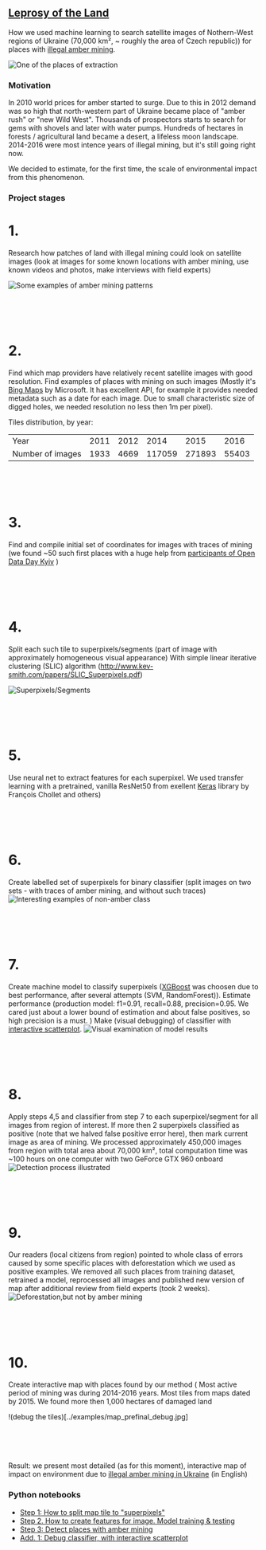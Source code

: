 
## [Leprosy of the Land](http://texty.org.ua/d/2018/amber_eng)
How we used machine learning to search satellite images of Nothern-West regions of Ukraine (70,000 km², ~ roughly the area of Czech republic)) for places with [illegal amber mining](https://www.youtube.com/watch?v=cBtAcvLQcO8).



![One of the places of extraction](../examples/mining.png)


### Motivation

In 2010 world prices for amber started to surge. Due to this in 2012 demand was so high that north-western part of Ukraine became place of "amber rush" or "new Wild West". Thousands of prospectors starts to search for gems with shovels and later with water pumps. Hundreds of hectares in forests / agricultural land became a desert, a lifeless moon landscape. 2014-2016 were most intence years of illegal mining, but it's still going right now. 


We decided to estimate, for the first time, the scale of environmental impact from this phenomenon. 




### Project stages 

# 1.

Research how patches of land with illegal mining could look on satellite images (look at images for some known locations with amber mining, use known videos and photos, make interviews with field experts)

![Some examples of amber mining patterns](../examples/positive_types_combined.png)

<div style="margin-top: 50px;">&nbsp;</div>




# 2.

Find which map providers have relatively recent satellite images with good resolution. Find examples of places with mining on such images (Mostly it's [Bing Maps](https://www.bing.com/maps?osid=6c00a44b-a9e3-4162-9c6d-6a962b7a717e&cp=50.528222~28.304432&lvl=15&style=h&v=2&sV=2&form=S00027) by Microsoft. It has excellent API, for example it provides needed metadata such as a date for each image. Due to small characteristic size of digged holes, we needed resolution no less then 1m per pixel). 

Tiles distribution, by year:

|  |  |  |  |  |   |
|---|---|---|---|---|---| 
| Year | 2011 | 2012 | 2014 | 2015 | 2016 |
| Number of images| 1933 | 4669 | 117059 | 271893  | 55403 |
<div style="margin-top: 50px;">&nbsp;</div>


# 3. 
Find and compile initial set of coordinates for images with traces of mining (we found ~50 such first places with a huge help from [participants of Open Data Day Kyiv](https://www.facebook.com/media/set/?set=ms.c.eJxFj8ENADEIwzY6FQIB9l~%3BsVCrar2USIm5OppQ7FC6fNAjFBmYxIJhJD71ARaVKhAMMbXDdE~_nQqgE4RlwDXWuY2lzWJ3yh2obmGLbawGvx81i~_jP3YAgZIbYNp1~_gtrNmS6AxyMiLPWokfOYA7Bg~-~-.bps.a.1545667108865793.1073741952.855566061209238&type=1) )
<div style="margin-top: 50px;">&nbsp;</div>


# 4. 
Split each such tile to superpixels/segments (part of image with approximately homogeneous visual appearance)
  With simple linear iterative clustering (SLIC) algorithm (http://www.kev-smith.com/papers/SLIC_Superpixels.pdf)
  
  ![Superpixels/Segments](../examples/slic_superpixels.png)
  <div style="margin-top: 50px;">&nbsp;</div>

# 5. 
Use neural net to extract features for each superpixel. We used transfer learning with a pretrained, vanilla ResNet50 from exellent [Keras](https://keras.io/) library by François Chollet and others) 
<div style="margin-top: 50px;">&nbsp;</div>

# 6. 
Create labelled set of superpixels for binary classifier (split images on two sets - with traces of amber mining, and without such traces)
![Interesting examples of non-amber class](../examples/misc_false_combined.png)
<div style="margin-top: 50px;">&nbsp;</div>

# 7. 
Create machine model to classify superpixels ([XGBoost](http://dmlc.cs.washington.edu/xgboost.html) was choosen due to best performance, after several attempts (SVM, RandomForest)). Estimate performance (production model: f1=0.91, recall=0.88, precision=0.95. We cared just about a lower bound of estimation and about false positives, so high precision is a must.  ) Make (visual debugging) of classifier with [interactive scatterplot](https://texty.github.io/amber-methodology/model/xgb_tsne.html).
![Visual examination of model results](../examples/visual_debug.png)
<div style="margin-top: 50px;">&nbsp;</div>


# 8. 
Apply steps 4,5 and classifier from step 7 to each superpixel/segment for all images from region of interest. If more then 2 superpixels classified as positive (note that we halved false positive error here), then mark current image as area of mining. We processed approximately 450,000 images from region with total area about 70,000 km², total computation time was ~100 hours on one computer with two GeForce GTX 960 onboard
![Detection process illustrated](../examples/superpixels_detection.png)
<div style="margin-top: 50px;">&nbsp;</div>

# 9. 
Our readers (local citizens from region) pointed to whole class of errors caused by some specific places with deforestation which we used as positive examples. We removed all such places from training dataset, retrained a model, reprocessed all images and published new version of map after additional review from field experts (took 2 weeks).  
![Deforestation,but not by amber mining](../examples/deforest_false_combined.png)
<div style="margin-top: 50px;">&nbsp;</div>

# 10. 
Create interactive map with places found by our method ( Most active period of mining was during 2014-2016 years. Most tiles from maps dated by 2015. We found more then 1,000 hectares of damaged land 

!(debug the tiles)[../examples/map_prefinal_debug.jpg]
<div style="margin-top: 50px;">&nbsp;</div>


Result: we present most detailed (as for this moment), interactive map of impact on environment due to [illegal amber mining in Ukraine](http://texty.org.ua/d/2018/amber_eng) (in English)


### Python notebooks

* [Step 1: How to split map tile to "superpixels"](../model/step1.ipynb)
* [Step 2. How to create features for image. Model training & testing](../model/step2.ipynb)
* [Step 3: Detect places with amber mining](../model/step3.ipynb)
* [Add. 1: Debug classifier, with interactive scatterplot](../model/visually_debug_model.ipynb)


